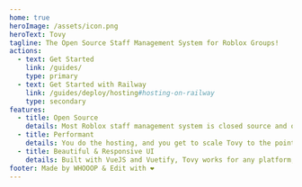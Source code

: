 ```yaml
---
home: true
heroImage: /assets/icon.png
heroText: Tovy
tagline: The Open Source Staff Management System for Roblox Groups!
actions: 
  - text: Get Started
    link: /guides/
    type: primary
  - text: Get Started with Railway
    link: /guides/deploy/hosting#hosting-on-railway
    type: secondary
features:
  - title: Open Source
    details: Most Roblox staff management system is closed source and on-premise. Awful for large groups that requires scaling
  - title: Performant
    details: You do the hosting, and you get to scale Tovy to the point where it suits your group's needs. No need to care about performance issues due to inscalability.
  - title: Beautiful & Responsive UI
    details: Built with VueJS and Vuetify, Tovy works for any platform, including mobile, tablet, computers, or even an Xbox.
footer: Made by WHOOOP & Edit with ❤️
---
```

